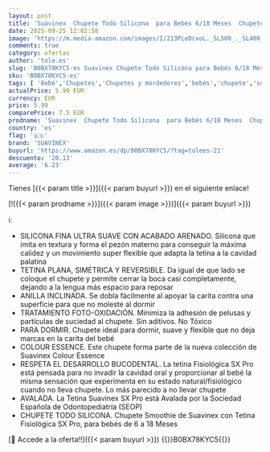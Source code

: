 ```yaml
---
layout: post
title: 'Suavinex  Chupete Todo Silicona  para Bebés 6/18 Meses  Chupete con Tetina Fisiológica Sx Pro  Súper Blandito y Flexible  Ideal para Dormir  Colour Essence  Verde'
date: 2025-09-25 12:02:58
image: 'https://m.media-amazon.com/images/I/213PLeDcxoL._SL500_._SL400_.jpg'
comments: true
category: ofertas
author: 'tole.es'
slug: 'B0BX78KYC5-es Suavinex Chupete Todo Silicona para Bebés 6/18 Meses...'
sku: 'B0BX78KYC5-es'
tags: [ 'Bebé','Chupetes','Chupetes y mordedores','bebés','chupete','suavinex','🇪🇸', ]
actualPrice: 5.99 EUR
currency: EUR
price: 5.99
comparePrice: 7.5 EUR
prodname: 'Suavinex  Chupete Todo Silicona  para Bebés 6/18 Meses  Chupete con Tetina Fisiológica Sx Pro  Súper Blandito y Flexible  Ideal para Dormir  Colour Essence  Verde'
country: 'es'
flag: '🇪🇸'
brand: 'SUAVINEX'
buyurl: 'https://www.amazon.es/dp/B0BX78KYC5/?tag=tolees-21'
descuento: '20.13'
average: '6.23'
---
```


Tienes [{{< param title >}}]({{< param buyurl >}}) en el siguiente enlace!

[![{{< param prodname >}}]({{< param image >}})]({{< param buyurl >}})

ℹ️:

- SILICONA FINA ULTRA SUAVE CON ACABADO ARENADO. Silicona que imita en textura y forma el pezón materno para conseguir la máxima calidez y un movimiento super flexible que adapta la tetina a la cavidad palatina
- TETINA PLANA, SIMÉTRICA Y REVERSIBLE. Da igual de que lado se coloque el chupete y permite cerrar la boca casi completamente, dejando a la lengua más espacio para reposar
- ANILLA INCLINADA. Se dobla fácilmente al apoyar la carita contra una superficie para que no moleste al dormir
- TRATAMIENTO FOTO-OXIDACIÓN. Minimiza la adhesión de pelusas y partículas de suciedad al chupete. Sin aditivos. No Tóxico
- PARA DORMIR. Chupete ideal para dormir, suave y flexible que no deja marcas en la carita del bebé
- COLOUR ESSENCE. Este chupete forma parte de la nueva colección de Suavinex Colour Essence
- RESPETA EL DESARROLLO BUCODENTAL. La tetina Fisiológica SX Pro está pensada para no invadir la cavidad oral y proporcionar al bebé la misma sensación que experimenta en su estado natural/fisiológico cuando no lleva chupete. Lo más parecido a no llevar chupete
- AVALADA. La Tetina Suavinex SX Pro está Avalada por la Sociedad Española de Odontopediatría (SEOP)
- CHUPETE TODO SILICONA. Chupete Smoothie de Suavinex con Tetina Fisiológica SX Pro, para bebés de 6 a 18 Meses

[🛒 Accede a la oferta!!]({{< param buyurl >}})
{{<world>}}B0BX78KYC5{{</world>}}
